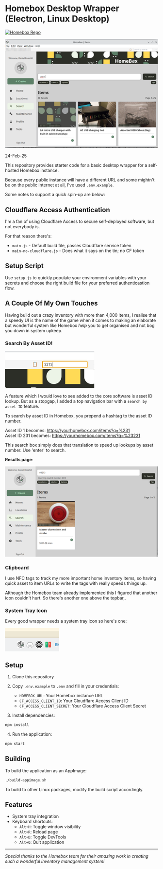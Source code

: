 # Homebox Desktop Wrapper (Electron, Linux Desktop)

[![Homebox Repo](https://img.shields.io/badge/Homebox-Repo-blue)](https://github.com/sysadminsmedia/homebox)

![alt text](screenshots/v1/2.png)

24-Feb-25

This repository provides starter code for a basic desktop wrapper for a self-hosted Homebox instance. 

Because every public instance will have a different URL and some mightn't be on the public internet at all, I've used `.env.example`.

Some notes to support a quick spin-up are below:

## Cloudflare Access Authentication

I'm a fan of using Cloudflare Access to secure self-deployed software, but not everybody is.

For that reason there's:

- `main.js` - Default build file, passes Cloudflare service token 
- `main-no-cloudflare.js` - Does what it says on the tin; no CF token  

## Setup Script

Use `setup.js` to quickly populate your environment variables with your secrets and choose the right build file for your preferred authenticastion flow.

## A Couple Of My Own Touches

Having build out a crazy inventory with more than 4,000 items, I realise that a speedy UI is the name of the game when it comes to making an elaborate but wonderful system like Homebox *help* you to get organised and not bog you down in system upkeep.

### Search By Asset ID!

 ![alt text](screenshots/v1/1.png)

A feature which I would love to see added to the core software is asset ID lookup. But as a stopgap, I added a top navigation bar with a `search by asset ID` feature.
 
To search by asset ID in Homebox, you prepend a hashtag to the asset ID number. 

Asset ID 1 becomes: https://yourhomebox.com/items?q=%231  
Asset ID 231 becomes: https://yourhomebox.com/items?q=%23231

This search box simply does that translation to speed up lookups by asset number. Use 'enter' to search.

**Results page**:

![alt text](screenshots/v1/3.png)

### Clipboard

I use NFC tags to track my more important home inventory items, so having quick asset to item URLs to write the tags with really speeds things up. 

Although the Homebox team already implemented this I figured that another icon couldn't hurt. So there's another one above the topbar,.

### System Tray Icon

Every good wrapper needs a system tray icon so here's one:

![alt text](screenshots/v1/5.png)

## Setup

1. Clone this repository
2. Copy `.env.example` to `.env` and fill in your credentials:
   - `HOMEBOX_URL`: Your Homebox instance URL
   - `CF_ACCESS_CLIENT_ID`: Your Cloudflare Access Client ID
   - `CF_ACCESS_CLIENT_SECRET`: Your Cloudflare Access Client Secret

3. Install dependencies:
```bash
npm install
```

4. Run the application:
```bash
npm start
```

## Building

To build the application as an AppImage:

```bash
./build-appimage.sh
```

To build to other Linux packages, modify the build script accordingly.

## Features

- System tray integration
- Keyboard shortcuts:
  - `Alt+H`: Toggle window visibility
  - `Alt+R`: Reload page
  - `Alt+D`: Toggle DevTools
  - `Alt+Q`: Quit application

---
*Special thanks to the Homebox team for their amazing work in creating such a wonderful inventory management system!*
